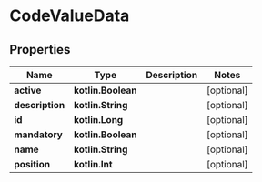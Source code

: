
# CodeValueData

## Properties
| Name | Type | Description | Notes |
| ------------ | ------------- | ------------- | ------------- |
| **active** | **kotlin.Boolean** |  |  [optional] |
| **description** | **kotlin.String** |  |  [optional] |
| **id** | **kotlin.Long** |  |  [optional] |
| **mandatory** | **kotlin.Boolean** |  |  [optional] |
| **name** | **kotlin.String** |  |  [optional] |
| **position** | **kotlin.Int** |  |  [optional] |




